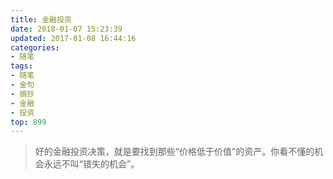 ```yaml
---
title: 金融投资
date: 2018-01-07 15:23:39
updated: 2017-01-08 16:44:16
categories:
- 随笔
tags:
- 随笔
- 金句
- 摘抄
- 金融
- 投资
top: 899
---
```




> 好的金融投资决策，就是要找到那些“价格低于价值”的资产。你看不懂的机会永远不叫“错失的机会”。

<!--more-->